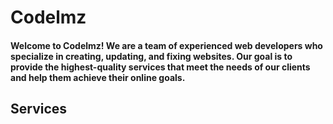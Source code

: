 # Codelmz
#### Welcome to Codelmz! We are a team of experienced web developers who specialize in creating, updating, and fixing websites. Our goal is to provide the highest-quality services that meet the needs of our clients and help them achieve their online goals.

## Services
